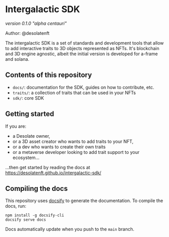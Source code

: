 # Intergalactic SDK
_version 0.1.0 "alpha centauri"_

Author: @desolatenft

The intergalactic SDK is a set of standards and development tools that allow to add interactive traits to 3D objects represented as NFTs. It's blockchain and 3D engine agnostic, albeit the initial version is developed for a-frame and solana.

## Contents of this repository

* `docs/`: documentation for the SDK, guides on how to contribute, etc.
* `traits/`: a collection of traits that can be used in your NFTs
* `sdk/`: core SDK

## Getting started

If you are:
* a Desolate owner, 
* or a 3D asset creator who wants to add traits to your NFT, 
* or a dev who wants to create their own traits
* or a metaverse developer looking to add trait support to your ecosystem...

...then get started by reading the docs at https://desolatenft.github.io/intergalactic-sdk/ 

## Compiling the docs

This repository uses [docsify](https://docsify.js.org/#/) to generate the documentation. To compile the docs, run:

```
npm install -g docsify-cli
docsify serve docs
```

Docs automatically update when you push to the `main` branch.

